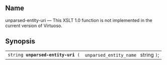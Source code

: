 <div id="xpf_unparsed_entity_uri" class="refentry">

<div class="titlepage">

</div>

<div class="refnamediv">

## Name

unparsed-entity-uri — This XSLT 1.0 function is not implemented in the
current version of Virtuoso.

</div>

<div class="refsynopsisdiv">

## Synopsis

<div id="xpf_syn_unparsed_entity_uri" class="funcsynopsis">

|                                        |                                     |
|----------------------------------------|-------------------------------------|
| `string `**`unparsed-entity-uri`**` (` | `unparsed_entity_name ` string `)`; |

<div class="funcprototype-spacer">

 

</div>

</div>

</div>

<div id="id129756" class="refsection">

## 

</div>

</div>
